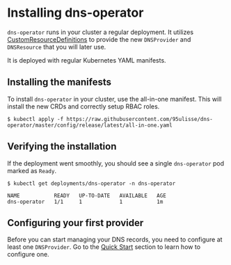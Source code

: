 # Installing dns-operator

`dns-operator` runs in your cluster a regular deployment.
It utilizes [CustomResourceDefinitions](https://kubernetes.io/docs/concepts/extend-kubernetes/api-extension/custom-resources/)
to provide the new `DNSProvider` and `DNSResource` that you will later use.

It is deployed with regular Kubernetes YAML manifests.

## Installing the manifests

To install `dns-operator` in your cluster, use the all-in-one manifest.
This will install the new CRDs and correctly setup RBAC roles.

```raw
$ kubectl apply -f https://raw.githubusercontent.com/95ulisse/dns-operator/master/config/release/latest/all-in-one.yaml
```

## Verifying the installation

If the deployment went smoothly, you should see a single `dns-operator` pod marked as `Ready`.

```raw
$ kubectl get deployments/dns-operator -n dns-operator

NAME           READY   UP-TO-DATE   AVAILABLE   AGE
dns-operator   1/1     1            1           1m
```

## Configuring your first provider

Before you can start managing your DNS records, you need to configure at least one `DNSProvider`.
Go to the [Quick Start](/getting-started/quick-start) section to learn how to configure one.